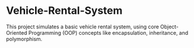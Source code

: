 # Vehicle-Rental-System
This project simulates a basic vehicle rental system, using core Object-Oriented Programming (OOP) concepts like encapsulation, inheritance, and polymorphism.

